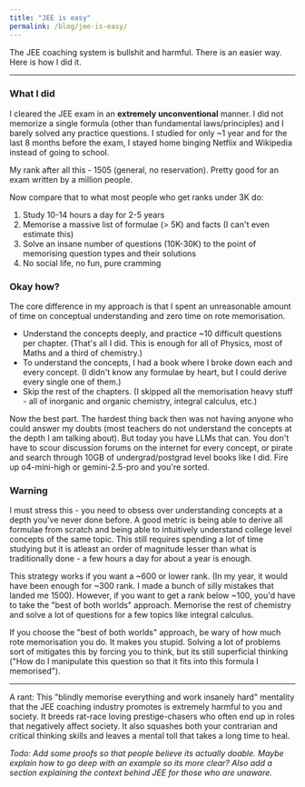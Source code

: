 ```yaml
---
title: "JEE is easy"
permalink: /blog/jee-is-easy/
---
```

The JEE coaching system is bullshit and harmful. There is an easier way. Here is how I did it.

---

### What I did
I cleared the JEE exam in an **extremely unconventional** manner. I did not memorize a single formula (other than fundamental laws/principles) and I barely solved any practice questions. I studied for only ~1 year and for the last 8 months before the exam, I stayed home binging Netflix and Wikipedia instead of going to school. 

My rank after all this - 1505 (general, no reservation). Pretty good for an exam written by a million people.

Now compare that to what most people who get ranks under 3K do:
1. Study 10-14 hours a day for 2-5 years
2. Memorise a massive list of formulae (> 5K) and facts (I can't even estimate this)
3. Solve an insane number of questions (10K-30K) to the point of memorising question types and their solutions
4. No social life, no fun, pure cramming

### Okay how?
The core difference in my approach is that I spent an unreasonable amount of time on conceptual understanding and zero time on rote memorisation.
- Understand the concepts deeply, and practice ~10 difficult questions per chapter. (That's all I did. This is enough for all of Physics, most of Maths and a third of chemistry.)
- To understand the concepts, I had a book where I broke down each and every concept. (I didn't know any formulae by heart, but I could derive every single one of them.)
- Skip the rest of the chapters. (I skipped all the memorisation heavy stuff - all of inorganic and organic chemistry, integral calculus, etc.)  

Now the best part. The hardest thing back then was not having anyone who could answer my doubts (most teachers do not understand the concepts at the depth I am talking about). But today you have LLMs that can. You don't have to scour discussion forums on the internet for every concept, or pirate and search through 10GB of undergrad/postgrad level books like I did. Fire up o4-mini-high or gemini-2.5-pro and you're sorted. 


### Warning
I must stress this - you need to obsess over understanding concepts at a depth you've never done before. A good metric is being able to derive all formulae from scratch and being able to intuitively understand college level concepts of the same topic. This still requires spending a lot of time studying but it is atleast an order of magnitude lesser than what is traditionally done - a few hours a day for about a year is enough. 

This strategy works if you want a ~600 or lower rank. (In my year, it would have been enough for ~300 rank. I made a bunch of silly mistakes that landed me 1500). However, if you want to get a rank below ~100, you'd have to take the "best of both worlds" approach. Memorise the rest of chemistry and solve a lot of questions for a few topics like integral calculus.  

If you choose the "best of both worlds" approach, be wary of how much rote memorisation you do. It makes you stupid. Solving a lot of problems sort of mitigates this by forcing you to think, but its still superficial thinking ("How do I manipulate this question so that it fits into this formula I memorised"). 

---
A rant:
This "blindly memorise everything and work insanely hard" mentality that the JEE coaching industry promotes is extremely harmful to you and society. It breeds rat-race loving prestige-chasers who often end up in roles that negatively affect society. It also squashes both your contrarian and critical thinking skills and leaves a mental toll that takes a long time to heal.


*Todo: Add some proofs so that people believe its actually doable. Maybe explain how to go deep with an example so its more clear? Also add a section explaining the context behind JEE for those who are unaware.*



<!-- 
This routine is unneccessary and takes a massive mental toll. 

I spent time understanding concepts 
This sort of routine is pushed onto students by the "JEE coaching" industry. They 
The worst part? Most of the teachers (ofc, exceptions exist) themselves have rote memorised facts and aren't strong in concepts.

See the appendix for the following: (ADD HYPERLINKS) Why am I writing this, proof of all my claims here.

## Why am I writing this?
(1) My experience with JEE is very unique, (2) the age of LLMs has makes my path much less riskier and (3) JEE is a great demonstration of Goodhart's law

## What is JEE? (APPENDIX)
This is the entrance examination for IITs (a group of the top engineering schools in India) and is colloqially considered one of the hardest high school examinations in the world. ~1.5 million kids write it every year, with only the top 10,000 qualifying.

## Misconceptions
Now that you know all the above, what can you infer?
| Myth | Fact |
|--|--|
| IIT grads are extremely intelligent | They have the skills required to pass competitive analytical examinations - the capability to work extremely hard and above average analytical skills |

I don't mean to shit on all my fellow IIT grads. Due to the competitive nature of the exam, those who pass generally are smarter than average, but not as much as society seems to believe. They do have 2 skills that are extremely valuable - the ability to work extremely hard and analytical problem solving skills.  



## What should an ideal replacement test for?
I assume the intent of JEE is to find the smartest/most capable students in India, and reward them with a great education so that they can contribute positively to the country. With this goal in mind, I don't think much needs to be changed about JEE since imo intelligence is overrated and hardworkers better contribute to society. , but But JEE is no longer is a good measure of smartness/capability because of this $3B coaching industry that now revolves it. It is a great demonstration of Goodhart's law:
> When a measure becomes a target, it ceases to be a good measure

Not everything needs to be changed though. I think intelligence is overrated and an exam that rewards hardworkers is better for society. What I rue? THe "JEE coaching" industry breeds prestige-chasers who often end up in roles that negatively affect society. It squashes both contrarian and critical thinking skills, rewards rote memorisation and leaves a mental toll on a huge number of teenagers every year.

## What are better signals of intelligence?
- 


<!-- ## Points I want to add
olympiads - possibly smarter - still can be gamed
Smart people are everywhere, not just at IITs. Finding them is hard.
Jamwal
JEE might be an antisignal to intellect. It is a good signal for ?? (people who like science?)
Might be a signal for some base level of intelligence
There's a difference between skill level and intellect
Do I recommend this path? No if you're only goal is getting into IITs. I am just telling you its possible so that those of you who are smart but don't want to slog. Bewarned though. If you are smart enough, slogging will essentially guarantee you qualifying. Concepts is riskier
List books which you used (Jerry march, etc.)
It is true that obsession gets you in. Obsess over practice or concepts - your choice. In today's day and age, LLMs should allow you to choose the concepts path.
Here is my exact score and paper for proof

## About JEE
This is the entrance examination for IITs (a group of the top engineering schools in India) and is colloqially considered the hardest high school examination in the world. ~1.5 million kids write it every year, with only the top 10,000 qualifying.

## Misconceptions
- Qualifying JEE requires high intellect
- JEE is a difficult exam to prepare for


##  

Anyone, regardless of intelligence (above a baseline) would qualify if they did this. It becomes a test of grit, not intelligence. The reward of this path is the ability to work hard on anything + decent analytical skills. The entire coaching industry is built around this system. It's the biggest complaint against JEE - "It only tests memorisation and not conceptual understanding"

However, a lot of the people I mentioned above didn't memorise their way through. For example, I found JEE to be super easy. I studied for only one year, not those crazy hours, and would have practiced ~1K questions in total. I got a rank of 1505 (common rank list).  

Among my 1k batchmates, here are my estimates:
- ~10 people without coaching / only understanding concepts
- ~30 people who took the "best of both worlds approach"
- Rest through memorisation.

### How to score high without studying that much?


## Why am I writing this? 
IITs are viewed as a ticket out of socioeconomic backwardness because the media hypes up the relatively high salaries recieved by graduates. There's a massive industry set up around qualifying it. A section of media revveres people who qualify. Another section considers them trash memorisers.   

From intelligence blog
How is this related to JEE? Its a common misconception that scoring high in this exam implies you are smart. I disagree. Scoring high can be done in 2 ways: (1) A lot of time & effort memorizing an insane amount of problems or (2) understanding the theory in depth and solving a few problems. The JEE coaching industry is a system built around the former. Intelligence doesn't really matter for this (though it helps). 

 Almost anyone can do the former. Its Close to 99% of those who score high fall into the former category. 
 
 -->